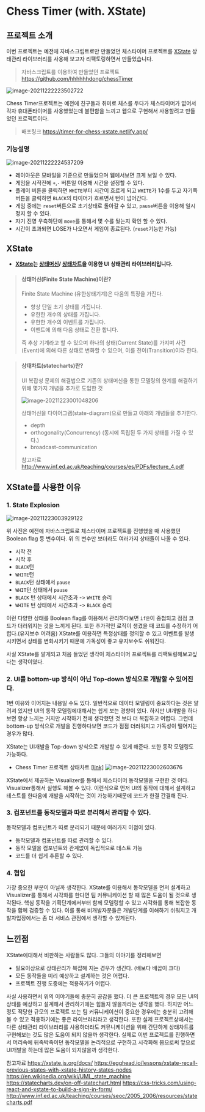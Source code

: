 # Chess Timer (with. XState)

## 프로젝트 소개

이번 프로젝트는 예전에 자바스크립트로만 만들었던 체스타이머 프로젝트를 [XState](https://xstate.js.org/) 상태관리 라이브러리를 사용해 보고자 리팩토링하면서 만들었습니다.

> 자바스크립트를 이용하여 만들었던 프로젝트 https://github.com/hhhhhhdong/chessTimer

![image-20211222223502722](img/image-20211222223502722.png)

Chess Timer프로젝트는 예전에 친구들과 취미로 체스를 두다가 체스타이머가 없어서 각자 휴대폰타이머를 사용했었는데 불편함을 느끼고 웹으로 구현해서 사용할려고 만들었던 프로젝트이다.

> 배포링크 https://timer-for-chess-xstate.netlify.app/

### 기능설명

![image-20211222224537209](img/image-20211222224537209.png)

- 레이아웃은 모바일을 기준으로 만들었으며 웹에서보면 크게 보일 수 있다.
- 게임을 시작전에 `+`,`-` 버튼일 이용해 시간을 설정할 수 있다.
- 플레이 버튼을 클릭하면 `WHITE`부터 시간이 흐르게 되고 `WHITE`가 1수를 두고 자기쪽 버튼을 클릭하면 `BLACK`의 타이머가 흐르면서 턴이 넘어간다.
- 게임 중에는 `reset`버튼으로 초기상태로 돌아갈 수 있고,  `pause`버튼을 이용해 일시정지 할 수 있다.
- 자기 진영 우측하단에 `move`를 통해서 몇 수를 뒀는지 확인 할 수 있다.
- 시간이 초과되면 LOSE가 나오면서 게임이 종료된다. (`reset`기능만 가능)



## XState

- **[XState](https://xstate.js.org/)는 [상태머신](https://ko.wikipedia.org/wiki/%EC%9C%A0%ED%95%9C_%EC%83%81%ED%83%9C_%EA%B8%B0%EA%B3%84/)/ [상태차트](http://www.inf.ed.ac.uk/teaching/courses/seoc/2005_2006/resources/statecharts.pdf)을 이용한 UI 상태관리 라이브러리입니다.**

>#### 상태머신(Finite State Machine)이란?
>
>Finite State Machine (유한상태기계)은 다음의 특징을 가진다.
>
>-	항상 단일 초기 상태를 가집니다.
>-	유한한 개수의 상태를 가집니다.
>-	유한한 개수의 이벤트를 가집니다.
>-	이벤트에 의해 다음 상태로 전환 합니다.
>
> 즉 추상 기계라고 할 수 있으며 하나의 상태(Current State)를 가지며 사건(Event)에 의해 다른 상태로 변화할 수 있으며, 이를 전이(Transition)이라 한다.


> #### 상태차트(statecharts)란?
>
> UI 복잡성 문제의 해결법으로 기존의 상태머신을 통한 모델링의 한계를 해결하기 위해 몇가지 개념을 추가로 도입한 것
>
> ![image-20211223001048206](img/image-20211223001048206.png)
>
> 상태머신을 다이어그램(state-diagram)으로 만들고 아래의 개념들을 추가한다.
>
> - depth
> - orthogonality(Concurrency) (동시에 독립된 두 가지 상태를 가질 수 있다.)
> - broadcast-communication
>
> 참고자료 http://www.inf.ed.ac.uk/teaching/courses/es/PDFs/lecture_4.pdf



## XState를 사용한 이유

### 1. State Explosion

![image-20211223003929122](img/image-20211223003929122.png)

위 사진은 예전에 자바스크립트로 체스타이머 프로젝트를 진행했을 때 사용했던 Boolean flag 등 변수이다. 위 의 변수만 보더라도 여러가지 상태들이 나올 수 있다.

- 시작 전
- 시작 후
- `BLACK`턴
- `WHITE`턴
- `BLACK`턴 상태에서 `pause` 
- `WHIT`턴 상태에서 `pause`
- `BLACK` 턴 상태에서 시간초과 -> `WHITE` 승리
- `WHITE` 턴 상태에서 시간초과 -> `BLACK` 승리

이런 다양한 상태를 Boolean flag를 이용해서 관리하다보면 `if문`이 중첩되고 점점 코드가 더러워지는 것을 느끼게 된다. 또한 추가적인 로직이 생겼을 때 코드를 수정하기 어렵다.(유지보수 어려움) 
XState를 이용하면 특정상태를 정의할 수 있고 이벤트를 발생시키면서 상태를 변화시키기 때문에 가독성이 좋고 유지보수도 쉬워진다.

사실 XState를 알게되고 처음 들었던 생각이 체스타이머 프로젝트를 리팩토링해보고싶다는 생각이였다.

### 2. UI를 bottom-up 방식이 아닌 Top-down 방식으로 개발할 수 있어진다.
1번 이유와 이어지는 내용일 수도 있다.
일반적으로 데이터 모델링이 중요하다는 것은 알려져 있지만 UI의 동작 모델링에대해서는 쉽게 보는 경향이 있다. 
하지만 UI개발을 하다보면 항상 느끼는 거지만 시작하기 전에 생각했던 것 보다 더 복잡하고 어렵다. 
그런데 bottom-up 방식으로 개발을 진행하다보면 코드가 점점 더러워지고 가독성이 떨어지는 경우가 많다. 

XState는 UI개발을 Top-down 방식으로 개발할 수 있게 해준다. 또한 동작 모델링도 가능하다.

- Chess Timer 프로젝트 상태차트 [[link]](https://xstate.js.org/viz/?gist=ae67a331363b033041b511e3e727ebef)
  ![image-20211223002603676](img/image-20211223002603676.png)

XState에서 제공하는 Visualizer를 통해서 체스타이머 동작모델을 구현한 것 이다. Visualizer통해서 실행도 해볼 수 있다.
이런식으로 먼저 UI의 동작에 대해서 설계하고 테스트를 한다음에 개발을 시작하는 것이 가능하기때문에 코드가 한결 간결해 진다.

### 3. 컴포넌트를 동작모델과 따로 분리해서 관리할 수 있다.
동작모델과 컴포넌트가 따로 분리되기 때문에 여러가지 이점이 있다.
- 동작모델과 컴포넌트를 따로 관리할 수 있다.
- 동작 모델을 컴포넌트와 관계없이 독립적으로 테스트 가능
- 코드를 더 쉽게 추론할 수 있다.

### 4. 협업
가장 중요한 부분이 아닐까 생각한다.
XState를 이용해서 동작모델을 먼저 설계하고 Visualizer를 통해서 시각화를 한다면 팀 커뮤니케이션 할 때 많은 도움이 될 것으로 생각된다.
핵심 동작을 기획단계에서부터 함께 모델링할 수 있고 시각화를 통해 복잡한 동작을 함께 검증할 수 있다. 이를 통해 비개발자분들은 개발단계를 이해하기 쉬워지고 개발자입장에서는 좀 더 서비스 관점에서 생각할 수 있게된다.



## 느낀점

XState에대해서 비판하는 사람들도 많다. 그들의 이야기를 정리해보면 
- 필요이상으로 상태관리가 복잡해 지는 경우가 생긴다. (배보다 배꼽이 크다)
- 모든 동작들을 미리 예상하고 설계하는 것은 어렵다.
- 프로젝트 진행 도중에는 적용하기가 어렵다.

사실 사용하면서 위의 이야기들에 충분히 공감을 했다. 더 큰 프로젝트의 경우 모든 UI의 상태를 예상하고 설계해서 관리하기에는 힘들지 않을까라는 생각을 했다.
하지만 어느 정도 적당한 규모의 프로젝트 또는 팀 커뮤니케이션이 중요한 경우에는 충분히 고려해 볼 수 있고 적용하기에는 좋은 라이브러리라고 생각한다. 또한 실제 프로젝트상에서는 다른 상태관리 라이브러리를 사용하더라도 커뮤니케이션을 위해 간단하게 상태차트를 구현해보는 것도 많은 도움이 되지 않을까 생각한다.
실제로 이번 프로젝트를 진행하면서 머리속에 뒤죽박죽이던 동작모델을 논리적으로 구현하고 시각화해 봄으로써 앞으로 UI개발을 하는데 많은 도움이 되지않을까 생각한다.




참고자료
https://xstate.js.org/docs/
https://egghead.io/lessons/xstate-recall-previous-states-with-xstate-history-states-nodes
https://en.wikipedia.org/wiki/UML_state_machine
https://statecharts.dev/on-off-statechart.html
https://css-tricks.com/using-react-and-xstate-to-build-a-sign-in-form/
http://www.inf.ed.ac.uk/teaching/courses/seoc/2005_2006/resources/statecharts.pdf
